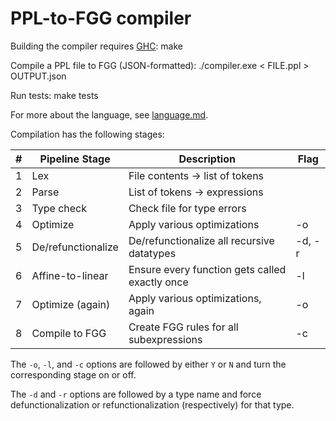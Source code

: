 # PPL-to-FGG compiler

Building the compiler requires [GHC](https://www.haskell.org/ghc/):
    make

Compile a PPL file to FGG (JSON-formatted):
    ./compiler.exe < FILE.ppl > OUTPUT.json

Run tests:
    make tests

For more about the language, see [language.md](language.md).

Compilation has the following stages:

\# | Pipeline Stage      | Description                                     | Flag
--:| ------------------- | ----------------------------------------------- | -----
 1 | Lex                 | File contents -> list of tokens                 |
 2 | Parse               | List of tokens -> expressions                   |
 3 | Type check          | Check file for type errors                      |
 4 | Optimize            | Apply various optimizations                     | -o
 5 | De/refunctionalize  | De/refunctionalize all recursive datatypes      | -d, -r
 6 | Affine-to-linear    | Ensure every function gets called exactly once  | -l
 7 | Optimize (again)    | Apply various optimizations, again              | -o
 8 | Compile to FGG      | Create FGG rules for all subexpressions         | -c

The `-o`, `-l`, and `-c` options are followed by either `Y` or `N` and
turn the corresponding stage on or off.

The `-d` and `-r` options are followed by a type name and force
defunctionalization or refunctionalization (respectively) for that
type.
